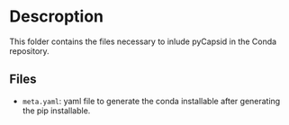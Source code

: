 # Descroption
This folder contains the files necessary to inlude pyCapsid in the Conda repository.

## Files
+ `meta.yaml`: yaml file to generate the conda installable after generating the pip installable.
  
